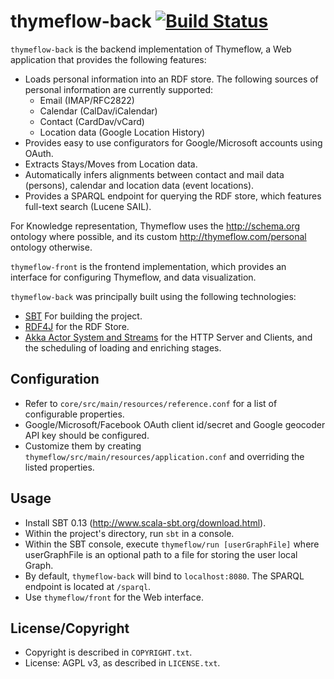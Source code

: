 # thymeflow-back [![Build Status](https://travis-ci.org/thymeflow/thymeflow-back.svg?branch=master)](https://travis-ci.org/thymeflow/thymeflow-back)

`thymeflow-back` is the backend implementation of Thymeflow, a Web application that provides the following features:

 - Loads personal information into an RDF store. The following sources of personal information are currently supported:
   - Email (IMAP/RFC2822)
   - Calendar (CalDav/iCalendar)
   - Contact (CardDav/vCard)
   - Location data (Google Location History)
 - Provides easy to use configurators for Google/Microsoft accounts using OAuth.
 - Extracts Stays/Moves from Location data.
 - Automatically infers alignments between contact and mail data (persons), calendar and location data (event locations).
 - Provides a SPARQL endpoint for querying the RDF store, which features full-text search (Lucene SAIL).
 
For Knowledge representation, Thymeflow uses the http://schema.org ontology where possible, and its custom http://thymeflow.com/personal ontology otherwise.
 
`thymeflow-front` is the frontend implementation, which provides an interface for configuring Thymeflow, and data visualization.

`thymeflow-back` was principally built using the following technologies:

 - [SBT](http://www.scala-sbt.org/) For building the project.
 - [RDF4J](http://rdf4j.org/doc/) for the RDF Store.
 - [Akka Actor System and Streams](http://akka.io/docs/) for the HTTP Server and Clients, and the scheduling of loading and enriching stages.

## Configuration ##

 - Refer to `core/src/main/resources/reference.conf` for a list of configurable properties.
 - Google/Microsoft/Facebook OAuth client id/secret and Google geocoder API key should be configured.
 - Customize them by creating `thymeflow/src/main/resources/application.conf` and overriding the listed properties.

## Usage ##

 - Install SBT 0.13 (http://www.scala-sbt.org/download.html).
 - Within the project's directory, run `sbt` in a console.
 - Within the SBT console, execute `thymeflow/run [userGraphFile]` where userGraphFile is an optional path to a file for storing the user local Graph.
 - By default, `thymeflow-back` will bind to `localhost:8080`. The SPARQL endpoint is located at `/sparql`.
 - Use `thymeflow/front` for the Web interface.
 
## License/Copyright 

 - Copyright is described in `COPYRIGHT.txt`.
 - License: AGPL v3, as described in `LICENSE.txt`.
